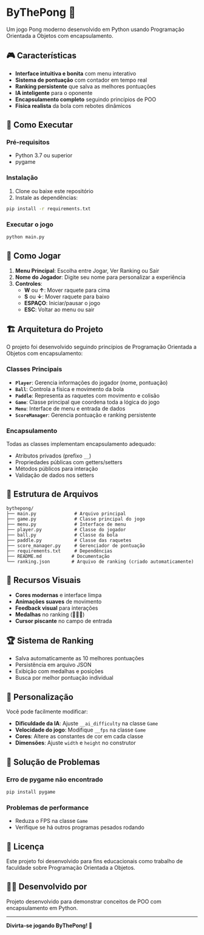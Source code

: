 # ByThePong 🏓

Um jogo Pong moderno desenvolvido em Python usando Programação Orientada a Objetos com encapsulamento.

## 🎮 Características

- **Interface intuitiva e bonita** com menu interativo
- **Sistema de pontuação** com contador em tempo real
- **Ranking persistente** que salva as melhores pontuações
- **IA inteligente** para o oponente
- **Encapsulamento completo** seguindo princípios de POO
- **Física realista** da bola com rebotes dinâmicos

## 🚀 Como Executar

### Pré-requisitos
- Python 3.7 ou superior
- pygame

### Instalação
1. Clone ou baixe este repositório
2. Instale as dependências:
```bash
pip install -r requirements.txt
```

### Executar o jogo
```bash
python main.py
```

## 🎯 Como Jogar

1. **Menu Principal**: Escolha entre Jogar, Ver Ranking ou Sair
2. **Nome do Jogador**: Digite seu nome para personalizar a experiência
3. **Controles**:
   - **W** ou **↑**: Mover raquete para cima
   - **S** ou **↓**: Mover raquete para baixo
   - **ESPAÇO**: Iniciar/pausar o jogo
   - **ESC**: Voltar ao menu ou sair

## 🏗️ Arquitetura do Projeto

O projeto foi desenvolvido seguindo princípios de Programação Orientada a Objetos com encapsulamento:

### Classes Principais

- **`Player`**: Gerencia informações do jogador (nome, pontuação)
- **`Ball`**: Controla a física e movimento da bola
- **`Paddle`**: Representa as raquetes com movimento e colisão
- **`Game`**: Classe principal que coordena toda a lógica do jogo
- **`Menu`**: Interface de menu e entrada de dados
- **`ScoreManager`**: Gerencia pontuação e ranking persistente

### Encapsulamento

Todas as classes implementam encapsulamento adequado:
- Atributos privados (prefixo `__`)
- Propriedades públicas com getters/setters
- Métodos públicos para interação
- Validação de dados nos setters

## 📁 Estrutura de Arquivos

```
bythepong/
├── main.py              # Arquivo principal
├── game.py              # Classe principal do jogo
├── menu.py              # Interface de menu
├── player.py            # Classe do jogador
├── ball.py              # Classe da bola
├── paddle.py            # Classe das raquetes
├── score_manager.py     # Gerenciador de pontuação
├── requirements.txt     # Dependências
├── README.md           # Documentação
└── ranking.json        # Arquivo de ranking (criado automaticamente)
```

## 🎨 Recursos Visuais

- **Cores modernas** e interface limpa
- **Animações suaves** de movimento
- **Feedback visual** para interações
- **Medalhas** no ranking (🥇🥈🥉)
- **Cursor piscante** no campo de entrada

## 🏆 Sistema de Ranking

- Salva automaticamente as 10 melhores pontuações
- Persistência em arquivo JSON
- Exibição com medalhas e posições
- Busca por melhor pontuação individual

## 🔧 Personalização

Você pode facilmente modificar:
- **Dificuldade da IA**: Ajuste `__ai_difficulty` na classe `Game`
- **Velocidade do jogo**: Modifique `__fps` na classe `Game`
- **Cores**: Altere as constantes de cor em cada classe
- **Dimensões**: Ajuste `width` e `height` no construtor

## 🐛 Solução de Problemas

### Erro de pygame não encontrado
```bash
pip install pygame
```

### Problemas de performance
- Reduza o FPS na classe `Game`
- Verifique se há outros programas pesados rodando

## 📝 Licença

Este projeto foi desenvolvido para fins educacionais como trabalho de faculdade sobre Programação Orientada a Objetos.

## 👨‍💻 Desenvolvido por

Projeto desenvolvido para demonstrar conceitos de POO com encapsulamento em Python.

---

**Divirta-se jogando ByThePong! 🏓**
